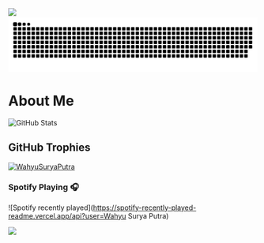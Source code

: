 
<!--horizontal divider(gradiant)-->
<img src="https://user-images.githubusercontent.com/73097560/115834477-dbab4500-a447-11eb-908a-139a6edaec5c.gif">

<!--- snake -->
<div align="center">
  <img  src="https://github.com/1999AZZAR/1999AZZAR/blob/main/resources/img/grid-snake.svg"
       alt="snake" /></a>
</div>


# About Me
<img src="https://github-stats-alpha.vercel.app/api?username=WahyuSuryaPutra&cc=000&tc=fff&ic=fff&bc=000" alt="GitHub Stats" width="1500" height="400">


## GitHub Trophies
<p align="left"> <a href="https://github.com/ryo-ma/github-profile-trophy"><img src="https://github-profile-trophy.vercel.app/?username=WahyuSuryaPutra" alt="WahyuSuryaPutra" /></a> </p>


### Spotify Playing 🎧

![Spotify recently played](https://spotify-recently-played-readme.vercel.app/api?user=Wahyu Surya Putra)

<!--horizontal divider(gradiant)-->
<img src="https://user-images.githubusercontent.com/73097560/115834477-dbab4500-a447-11eb-908a-139a6edaec5c.gif">
